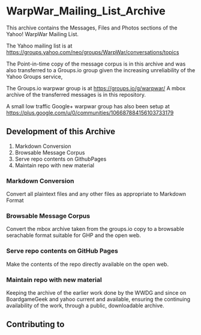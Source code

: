 # WarpWar_Mailing_List_Archive
This archive contains the  Messages, Files and Photos sections of the Yahoo! WarpWar Mailing List.

The Yahoo mailing list is at https://groups.yahoo.com/neo/groups/WarpWar/conversations/topics

The Point-in-time copy of the message corpus is in this archive and was also transferred to a Groups.io group given the increasing unreliability of the Yahoo Groups service,

The Groups.io warpwar group is at https://groups.io/g/warpwar/
A mbox archive of the transferred messages is in this repository.

A small low traffic Google+ warpwar group has also been setup at https://plus.google.com/u/0/communities/106687884156103733179

## Development of this Archive

 1. Markdown Conversion
 2. Browsable Message Corpus
 3. Serve repo contents on GithubPages
 4. Maintain repo with new material
### Markdown Conversion
Convert all plaintext files and any other files as appropriate to Markdown Format
### Browsable Message Corpus
Convert the mbox archive taken from the groups.io copy to a browsable serachable format suitable for GHP and the open web.
### Serve repo contents on GitHub Pages
Make the contents of the repo directly available on the open web. 
### Maintain repo with new material
Keeping the archive of the earlier work done by the WWDG and since on BoardgameGeek and yahoo current and available, ensuring the continuing availability of the work, through a public, downloadable archive.

## Contributing to
 

<!--stackedit_data:
eyJoaXN0b3J5IjpbLTQ3OTY4MTM2XX0=
-->